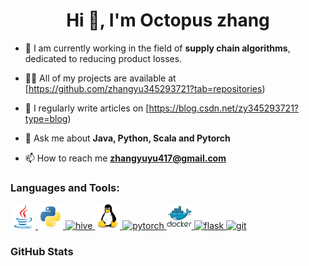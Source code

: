 <h1 align="center">Hi 👋, I'm Octopus zhang</h1>

- 🌱 I am currently working in the field of **supply chain algorithms**, dedicated to reducing product losses.

- 👨‍💻 All of my projects are available at [https://github.com/zhangyu345293721?tab=repositories)

- 📝 I regularly write articles on [https://blog.csdn.net/zy345293721?type=blog)

- 💬 Ask me about **Java, Python, Scala and Pytorch**

- 📫 How to reach me **zhangyuyu417@gmail.com**

<!-- <h3 align="left">Connect with me:</h3> -->
<p align="left">
</p>

<h3 align="left">Languages and Tools:</h3>
<p align="left"> <a href="https://www.java.com" target="_blank" rel="noreferrer"> <img src="https://raw.githubusercontent.com/devicons/devicon/master/icons/java/java-original.svg" alt="java" width="40" height="40"/> </a> <a href="https://www.nginx.com" target="_blank" rel="noreferrer">  <img src="https://raw.githubusercontent.com/devicons/devicon/master/icons/python/python-original.svg" alt="python" width="40" height="40"/> </a> <a href="https://hive.apache.org/" target="_blank" rel="noreferrer"> <img src="https://www.vectorlogo.zone/logos/apache_hive/apache_hive-icon.svg" alt="hive" width="40" height="40"/> </a>
<a href="https://www.linux.org/" target="_blank" rel="noreferrer"> <img src="https://raw.githubusercontent.com/devicons/devicon/master/icons/linux/linux-original.svg" alt="linux" width="40" height="40"/> </a> <a href="https://pytorch.org/" target="_blank" rel="noreferrer"> <img src="https://www.vectorlogo.zone/logos/pytorch/pytorch-icon.svg" alt="pytorch" width="40" height="40"/> </a>
<a href="https://www.docker.com/" target="_blank" rel="noreferrer"> <img src="https://raw.githubusercontent.com/devicons/devicon/master/icons/docker/docker-original-wordmark.svg" alt="docker" width="40" height="40"/> </a> <a href="https://flask.palletsprojects.com/" target="_blank" rel="noreferrer"> <img src="https://www.vectorlogo.zone/logos/pocoo_flask/pocoo_flask-icon.svg" alt="flask" width="40" height="40"/> </a> <a href="https://git-scm.com/" target="_blank" rel="noreferrer"> <img src="https://www.vectorlogo.zone/logos/git-scm/git-scm-icon.svg" alt="git" width="40" height="40"/> </a><a href="https://pytorch.org/" target="_blank" rel="noreferrer"> </a> 
</p>

<!-- <p>&nbsp;<img align="center" src="https://github-readme-stats.vercel.app/api?username=zhangyu345293721&show_icons=true&locale=en" alt="zhangyu345293721" /></p> -->

### GitHub Stats
<!-- <a href="https://github.com/anuraghazra/github-readme-stats">
  <img src="https://github-readme-stats.vercel.app/api/top-langs/?username=zhangyu345293721&hide=javascript,html,css,fortran&theme=vue-dark" height="195px" title="Top Langs" alt="Top Langs"/>
</a> -->
